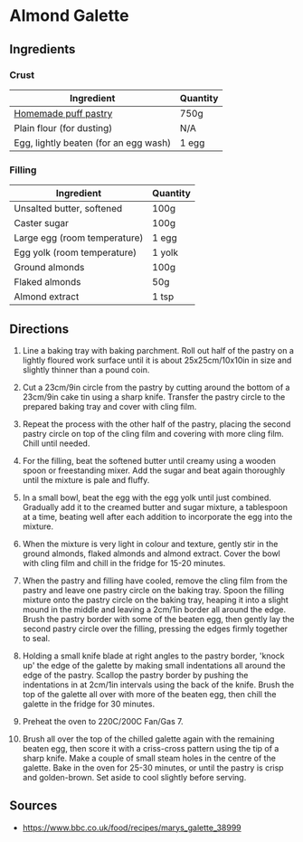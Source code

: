 # Almond Galette

## Ingredients

### Crust

| Ingredient | Quantity |
| --- | --- |
| [Homemade puff pastry](homemade-puff-pastry.md) | 750g |
| Plain flour (for dusting) | N/A |
| Egg, lightly beaten (for an egg wash) | 1 egg |


### Filling

| Ingredient | Quantity |
| --- | --- |
| Unsalted butter, softened | 100g |
| Caster sugar | 100g |
| Large egg (room temperature) | 1 egg |
| Egg yolk (room temperature) | 1 yolk |
| Ground almonds | 100g |
| Flaked almonds | 50g |
| Almond extract | 1 tsp |


## Directions

1. Line a baking tray with baking parchment. Roll out half of the pastry on a
   lightly floured work surface until it is about 25x25cm/10x10in in size and
   slightly thinner than a pound coin.

2. Cut a 23cm/9in circle from the pastry by cutting around the bottom of a
   23cm/9in cake tin using a sharp knife. Transfer the pastry circle to the
   prepared baking tray and cover with cling film.

3. Repeat the process with the other half of the pastry, placing the second
   pastry circle on top of the cling film and covering with more cling film.
   Chill until needed.

4. For the filling, beat the softened butter until creamy using a wooden spoon
   or freestanding mixer. Add the sugar and beat again thoroughly until the
   mixture is pale and fluffy.

5. In a small bowl, beat the egg with the egg yolk until just combined.
   Gradually add it to the creamed butter and sugar mixture, a tablespoon at a
   time, beating well after each addition to incorporate the egg into the
   mixture.

6. When the mixture is very light in colour and texture, gently stir in the
   ground almonds, flaked almonds and almond extract. Cover the bowl with cling
   film and chill in the fridge for 15-20 minutes.

7. When the pastry and filling have cooled, remove the cling film from the
   pastry and leave one pastry circle on the baking tray. Spoon the filling
   mixture onto the pastry circle on the baking tray, heaping it into a slight
   mound in the middle and leaving a 2cm/1in border all around the edge. Brush
   the pastry border with some of the beaten egg, then gently lay the second
   pastry circle over the filling, pressing the edges firmly together to seal.

8. Holding a small knife blade at right angles to the pastry border, 'knock up'
   the edge of the galette by making small indentations all around the edge of
   the pastry. Scallop the pastry border by pushing the indentations in at
   2cm/1in intervals using the back of the knife. Brush the top of the galette
   all over with more of the beaten egg, then chill the galette in the fridge
   for 30 minutes.

9. Preheat the oven to 220C/200C Fan/Gas 7.

10. Brush all over the top of the chilled galette again with the remaining
    beaten egg, then score it with a criss-cross pattern using the tip of a
    sharp knife. Make a couple of small steam holes in the centre of the
    galette. Bake in the oven for 25-30 minutes, or until the pastry is crisp
    and golden-brown. Set aside to cool slightly before serving.


## Sources

- <https://www.bbc.co.uk/food/recipes/marys_galette_38999>
